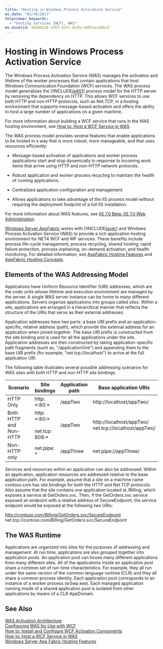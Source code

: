 ```yaml
---
title: "Hosting in Windows Process Activation Service"
ms.date: "03/30/2017"
helpviewer_keywords: 
  - "hosting services [WCF], WAS"
ms.assetid: d2b9d226-15b7-41fc-8c9a-cb651ac20ecd
---
```

# Hosting in Windows Process Activation Service
The Windows Process Activation Service (WAS) manages the activation and lifetime of the worker processes that contain applications that host Windows Communication Foundation (WCF) services. The WAS process model generalizes the [!INCLUDE[iis601](../../../../includes/iis601-md.md)] process model for the HTTP server by removing the dependency on HTTP. This allows WCF services to use both HTTP and non-HTTP protocols, such as Net.TCP, in a hosting environment that supports message-based activation and offers the ability to host a large number of applications on a given machine.  

 For more information about building a WCF service that runs in the WAS hosting environment, see [How to: Host a WCF Service in WAS](../../../../docs/framework/wcf/feature-details/how-to-host-a-wcf-service-in-was.md).  

 The WAS process model provides several features that enable applications to be hosted in a way that is more robust, more manageable, and that uses resources efficiently:  

- Message-based activation of applications and worker process applications start and stop dynamically in response to incoming work items that arrive using HTTP and non-HTTP network protocols.  

- Robust application and worker process recycling to maintain the health of running applications.  

- Centralized application configuration and management.  

- Allows applications to take advantage of the IIS process model without requiring the deployment footprint of a full IIS installation.  

 For more information about WAS features, see [IIS 7.0 Beta: IIS 7.0 Web Administration](../../../../docs/framework/wcf/feature-details/hosting-in-windows-process-activation-service.md).  

 [Windows Server AppFabric](http://go.microsoft.com/fwlink/?LinkId=196496) works with [!INCLUDE[iisver](../../../../includes/iisver-md.md)] and Windows Process Activation Service (WAS) to provide a rich application hosting environment for NET4 WCF and WF services. These benefits include process life-cycle management, process recycling, shared hosting, rapid failure protection, process orphaning, on-demand activation, and health monitoring. For detailed information, see [AppFabric Hosting Features](http://go.microsoft.com/fwlink/?LinkId=196494) and [AppFabric Hosting Concepts](http://go.microsoft.com/fwlink/?LinkId=196495).  

## Elements of the WAS Addressing Model  
 Applications have Uniform Resource Identifier (URI) addresses, which are the code units whose lifetime and execution environment are managed by the server. A single WAS server instance can be home to many different applications. Servers organize applications into groups called *sites*. Within a site, applications are arranged in a hierarchical manner that reflects the structure of the URIs that serve as their external addresses.  

 Application addresses have two parts: a base URI prefix and an application-specific, relative address (path), which provide the external address for an application when joined together. The base URI prefix is constructed from the site binding and is used for all the applications under the site. Application addresses are then constructed by taking application-specific path fragments (such as, "/applicationOne") and appending them to the base URI prefix (for example, "net.tcp://localhost") to arrive at the full application URI.  

 The following table illustrates several possible addressing scenarios for WAS sites with both HTTP and non-HTTP site bindings.  


|        Scenario        |               Site bindings                | Application path |                   Base application URIs                   |
|------------------------|--------------------------------------------|------------------|-----------------------------------------------------------|
|       HTTP Only        |               http: \*:80:\*               |     /appTwo      |                 http://localhost/appTwo/                  |
| Both HTTP and Non-HTTP | http: \*:80:\*<br /><br /> net.tcp: 808:\* |     /appTwo      | http://localhost/appTwo/<br />net.tcp://localhost/appTwo/ |
|     Non-HTTP only      |                net.pipe: \*                |    /appThree     |                   net.pipe://appThree/                    |

 Services and resources within an application can also be addressed. Within an application, application resources are addressed relative to the base application path. For example, assume that a site on a machine name contoso.com has site bindings for both the HTTP and Net.TCP protocols. Also assume that the site contains one application located at /Billing, which exposes a service at GetOrders.svc. Then, if the GetOrders.svc service exposed an endpoint with a relative address of SecureEndpoint, the service endpoint would be exposed at the following two URIs:  

 http://contoso.com/Billing/GetOrders.svc/SecureEndpoint  
net.tcp://contoso.com/Billing/GetOrders.svc/SecureEndpoint  

## The WAS Runtime  
 Applications are organized into sites for the purposes of addressing and management. At run time, applications are also grouped together into application pools. An application pool can house many different applications from many different sites. All of the applications inside an application pool share a common set of run-time characteristics. For example, they all run under the same version of the common language runtime (CLR) and they all share a common process identity. Each application pool corresponds to an instance of a worker process (w3wp.exe). Each managed application running inside of a shared application pool is isolated from other applications by means of a CLR AppDomain.  

## See Also  
 [WAS Activation Architecture](../../../../docs/framework/wcf/feature-details/was-activation-architecture.md)  
 [Configuring WAS for Use with WCF](../../../../docs/framework/wcf/feature-details/configuring-the-wpa--service-for-use-with-wcf.md)  
 [How to: Install and Configure WCF Activation Components](../../../../docs/framework/wcf/feature-details/how-to-install-and-configure-wcf-activation-components.md)  
 [How to: Host a WCF Service in WAS](../../../../docs/framework/wcf/feature-details/how-to-host-a-wcf-service-in-was.md)  
 [Windows Server App Fabric Hosting Features](http://go.microsoft.com/fwlink/?LinkId=201276)
